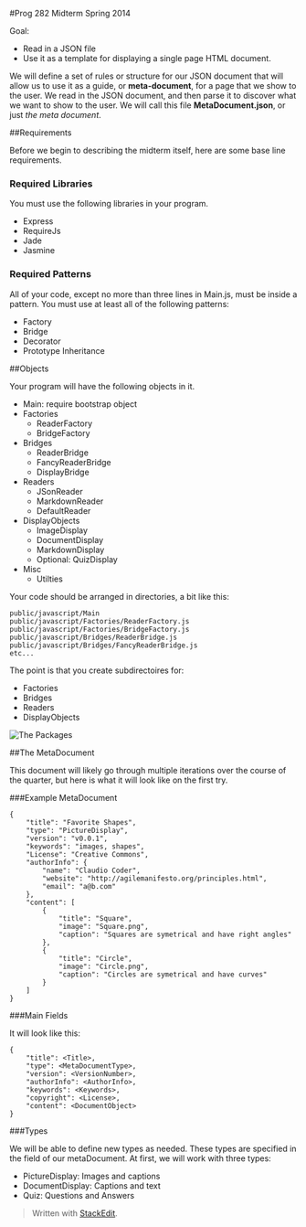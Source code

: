 #Prog 282 Midterm Spring 2014

Goal:

- Read in a JSON file
- Use it as a template for displaying a single page HTML document.
 
We will define a set of rules or structure for our JSON document that will allow us to use it as a guide, or **meta-document**, for a page that we show to the user. We read in the JSON document, and then parse it to discover what we want to show to the user. We will call this file **MetaDocument.json**, or just *the meta document*.

##Requirements

Before we begin to describing the midterm itself, here are some base line requirements.

### Required Libraries

You must use the following libraries in your program.

- Express
- RequireJs
- Jade
- Jasmine

### Required Patterns

All of your code, except no more than three lines in Main.js, must be inside a pattern. You must use at least all of the following patterns:

- Factory
- Bridge
- Decorator
- Prototype Inheritance

##Objects

Your program will have the following objects in it. 

- Main: require bootstrap object
- Factories
    - ReaderFactory
    - BridgeFactory
- Bridges 
    - ReaderBridge
    - FancyReaderBridge
    - DisplayBridge
- Readers
    - JSonReader
    - MarkdownReader
    - DefaultReader
- DisplayObjects
    - ImageDisplay
    - DocumentDisplay 
    - MarkdownDisplay
    - Optional: QuizDisplay
- Misc
    - Utilties

Your code should be arranged in directories, a bit like this:

    public/javascript/Main
    public/javascript/Factories/ReaderFactory.js
    public/javascript/Factories/BridgeFactory.js
    public/javascript/Bridges/ReaderBridge.js
    public/javascript/Bridges/FancyReaderBridge.js
    etc...

The point is that you create subdirectoires for:

- Factories
- Bridges
- Readers
- DisplayObjects

![The Packages](http://www.elvenware.com/charlie/books/CloudNotes/Images/Midterm01.png)

##The MetaDocument

This document will likely go through multiple iterations over the course of the quarter, but here is what it will look like on the first try.

###Example MetaDocument

    {
        "title": "Favorite Shapes",
        "type": "PictureDisplay",
        "version": "v0.0.1",
        "keywords": "images, shapes",
        "License": "Creative Commons",
        "authorInfo": {
            "name": "Claudio Coder",
            "website": "http://agilemanifesto.org/principles.html",
            "email": "a@b.com"
        },
        "content": [
            {
                "title": "Square",
                "image": "Square.png",
                "caption": "Squares are symetrical and have right angles"
            },
            {
                "title": "Circle",
                "image": "Circle.png",
                "caption": "Circles are symetrical and have curves"
            }
        ]
    }

###Main Fields

It will look like this:

    {
        "title": <Title>,
        "type": <MetaDocumentType>,
        "version": <VersionNumber>,
        "authorInfo": <AuthorInfo>,
        "keywords": <Keywords>,
        "copyright": <License>,
        "content": <DocumentObject>
    }

###Types

We will be able to define new types as needed. These types are specified in the **<type>** field of our metaDocument. At first, we will work with three types:

- PictureDisplay: Images and captions
- DocumentDisplay: Captions and text
- Quiz: Questions and Answers








> Written with [StackEdit](https://stackedit.io/).